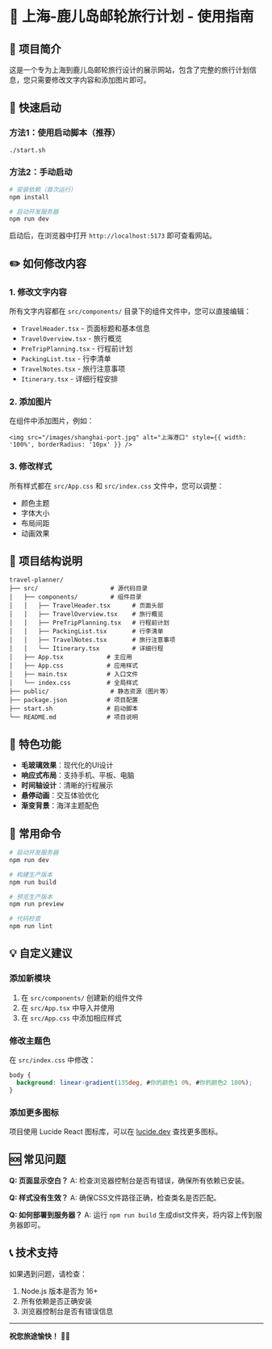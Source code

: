 # 🚢 上海-鹿儿岛邮轮旅行计划 - 使用指南

## 🎯 项目简介

这是一个专为上海到鹿儿岛邮轮旅行设计的展示网站，包含了完整的旅行计划信息，您只需要修改文字内容和添加图片即可。

## 🚀 快速启动

### 方法1：使用启动脚本（推荐）
```bash
./start.sh
```

### 方法2：手动启动
```bash
# 安装依赖（首次运行）
npm install

# 启动开发服务器
npm run dev
```

启动后，在浏览器中打开 `http://localhost:5173` 即可查看网站。

## ✏️ 如何修改内容

### 1. 修改文字内容
所有文字内容都在 `src/components/` 目录下的组件文件中，您可以直接编辑：

- `TravelHeader.tsx` - 页面标题和基本信息
- `TravelOverview.tsx` - 旅行概览
- `PreTripPlanning.tsx` - 行程前计划
- `PackingList.tsx` - 行李清单
- `TravelNotes.tsx` - 旅行注意事项
- `Itinerary.tsx` - 详细行程安排

### 2. 添加图片
在组件中添加图片，例如：
```tsx
<img src="/images/shanghai-port.jpg" alt="上海港口" style={{ width: '100%', borderRadius: '10px' }} />
```

### 3. 修改样式
所有样式都在 `src/App.css` 和 `src/index.css` 文件中，您可以调整：
- 颜色主题
- 字体大小
- 布局间距
- 动画效果

## 📁 项目结构说明

```
travel-planner/
├── src/                    # 源代码目录
│   ├── components/         # 组件目录
│   │   ├── TravelHeader.tsx      # 页面头部
│   │   ├── TravelOverview.tsx    # 旅行概览
│   │   ├── PreTripPlanning.tsx   # 行程前计划
│   │   ├── PackingList.tsx       # 行李清单
│   │   ├── TravelNotes.tsx       # 旅行注意事项
│   │   └── Itinerary.tsx         # 详细行程
│   ├── App.tsx            # 主应用
│   ├── App.css            # 应用样式
│   ├── main.tsx           # 入口文件
│   └── index.css          # 全局样式
├── public/                 # 静态资源（图片等）
├── package.json           # 项目配置
├── start.sh               # 启动脚本
└── README.md              # 项目说明
```

## 🎨 特色功能

- **毛玻璃效果**：现代化的UI设计
- **响应式布局**：支持手机、平板、电脑
- **时间轴设计**：清晰的行程展示
- **悬停动画**：交互体验优化
- **渐变背景**：海洋主题配色

## 🔧 常用命令

```bash
# 启动开发服务器
npm run dev

# 构建生产版本
npm run build

# 预览生产版本
npm run preview

# 代码检查
npm run lint
```

## 💡 自定义建议

### 添加新模块
1. 在 `src/components/` 创建新的组件文件
2. 在 `src/App.tsx` 中导入并使用
3. 在 `src/App.css` 中添加相应样式

### 修改主题色
在 `src/index.css` 中修改：
```css
body {
  background: linear-gradient(135deg, #你的颜色1 0%, #你的颜色2 100%);
}
```

### 添加更多图标
项目使用 Lucide React 图标库，可以在 [lucide.dev](https://lucide.dev) 查找更多图标。

## 🆘 常见问题

**Q: 页面显示空白？**
A: 检查浏览器控制台是否有错误，确保所有依赖已安装。

**Q: 样式没有生效？**
A: 确保CSS文件路径正确，检查类名是否匹配。

**Q: 如何部署到服务器？**
A: 运行 `npm run build` 生成dist文件夹，将内容上传到服务器即可。

## 📞 技术支持

如果遇到问题，请检查：
1. Node.js 版本是否为 16+
2. 所有依赖是否正确安装
3. 浏览器控制台是否有错误信息

---

**祝您旅途愉快！** 🚢✨

